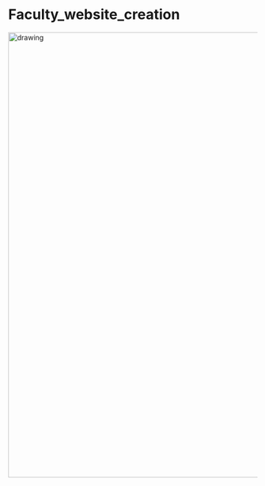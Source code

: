 # Faculty_website_creation

<img src="https://scontent.fkkc3-1.fna.fbcdn.net/v/t39.30808-6/327192906_544893404366681_1441212001317967310_n.jpg?stp=dst-jpg_p843x403&_nc_cat=106&ccb=1-7&_nc_sid=730e14&_nc_eui2=AeGIlbhDsqx91sztcw9Ev2EjsA0oSHrReGCwDShIetF4YAkoEOijdFt-hgtw9ZEFedvQ7AeDuILz-L7uvMMqHqKt&_nc_ohc=EpZYM57YxewAX9VTNll&_nc_ht=scontent.fkkc3-1.fna&oh=00_AfBDXGKv1U7AFi1koIgni5RpeBdncmhU1eqjaRgycQ7fBQ&oe=63D4373D" alt="drawing" style="width:1030px; height:900px;"/>
